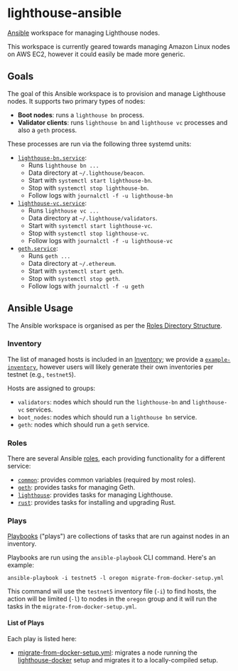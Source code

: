 # lighthouse-ansible

[Ansible](https://www.ansible.com/) workspace for managing Lighthouse nodes.

This workspace is currently geared towards managing Amazon Linux nodes on AWS
EC2, however it could easily be made more generic.

## Goals

The goal of this Ansible workspace is to provision and manage Lighthouse
nodes. It supports two primary types of nodes:

- **Boot nodes**: runs a `lighthouse bn` process.
- **Validator clients**: runs `lighthouse bn` and `lighthouse vc` processes and
	also a `geth` process.

These processes are run via the following three systemd units:

- [`lighthouse-bn.service`](./roles/lighthouse/templates/lighthouse-bn.service.j2):
  - Runs `lighthouse bn ...`
  - Data directory at `~/.lighthouse/beacon`.
  - Start with `systemctl start lighthouse-bn`.
  - Stop with `systemctl stop lighthouse-bn`.
  - Follow logs with `journalctl -f -u lighthouse-bn`
- [`lighthouse-vc.service`](./roles/lighthouse/templates/lighthouse-vc.service.j2):
  - Runs `lighthouse vc ...`
  - Data directory at `~/.lighthouse/validators`.
  - Start with `systemctl start lighthouse-vc`.
  - Stop with `systemctl stop lighthouse-vc`.
  - Follow logs with `journalctl -f -u lighthouse-vc`
- [`geth.service`](./roles/geth/templates/geth.service.j2):
  - Runs `geth ...`
  - Data directory at `~/.ethereum`.
  - Start with `systemctl start geth`.
  - Stop with `systemctl stop geth`.
  - Follow logs with `journalctl -f -u geth`


## Ansible Usage

The Ansible workspace is organised as per the [Roles Directory
Structure](https://docs.ansible.com/ansible/latest/user_guide/playbooks_reuse_roles.html).

### Inventory

The list of managed hosts is included in an
[Inventory](https://docs.ansible.com/ansible/latest/user_guide/intro_inventory.html);
we provide a [`example-inventory`](./example-inventory), however users will
likely generate their own inventories per testnet (e.g., `testnet5`).

Hosts are assigned to groups:

- `validators`: nodes which should run the `lighthouse-bn` and `lighthouse-vc`
	services.
- `boot_nodes`: nodes which should run a `lighthouse bn` service.
- `geth`: nodes which should run a `geth` service.


### Roles

There are several Ansible [roles](./roles), each providing functionality for a
different service:

- [`common`](./roles/common): provides common variables (required by most roles).
- [`geth`](./roles/geth): provides tasks for managing Geth.
- [`lighthouse`](./roles/lighthouse): provides tasks for managing Lighthouse.
- [`rust`](./roles/rust): provides tasks for installing and upgrading Rust.


### Plays

[Playbooks](https://docs.ansible.com/ansible/latest/user_guide/playbooks.html)
("plays") are collections of tasks that are run against nodes in an inventory.

Playbooks are run using the `ansible-playbook` CLI command. Here's an example:

```shell
ansible-playbook -i testnet5 -l oregon migrate-from-docker-setup.yml
```

This command will use the `testnet5` inventory file (`-i`) to find hosts, the
action will be limited (`-l`) to nodes in the `oregon` group and it will run
the tasks in the `migrate-from-docker-setup.yml`.

#### List of Plays

Each play is listed here:
 - [migrate-from-docker-setup.yml](./migrate-from-docker-setup.yml): migrates a
	 node running the
	 [lighthouse-docker](https://github.com/sigp/lighthouse-docker) setup and
	 migrates it to a locally-compiled setup.
